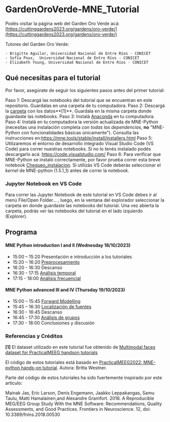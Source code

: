 # GardenOroVerde-MNE_Tutorial
Podés visitar la página web del Garden Oro Verde acá: [https://cuttinggardens2023.org/gardens/oro-verde/](https://cuttinggardens2023.org/gardens/oro-verde/)

Tutores del Garden Oro Verde:

	- Brigitte Aguilar, Universidad Nacional de Entre Ríos - CONICET
	- Sofía Poux,  Universidad Nacional de Entre Ríos - CONICET
	- Elizabeth Young, Universidad Nacional de Entre Ríos - CONICET

 ## Qué necesitas para el tutorial
Por favor, asegúrate de seguir los siguientes pasos antes del primer tutorial:

Paso 1: Descargá las notebooks del tutorial que se encuentran en este repositorio. Guardalas en una carpeta de tu computadora.
Paso 2: Descargá la [carpeta](https://drive.google.com/drive/folders/1O7c_1LH-i5KSSZhoew4meIr4l44zcVF6?usp=sharing) con los datos**[1]**. Guardala en la misma carpeta donde guardaste las notebooks. 
Paso 3: Instalá [Anaconda](https://www.anaconda.com/download) en tu computadora. 
Paso 4: Instalá en tu computadora la versión actualizada de MNE-Python (necesitas una instalación completa *con todas las dependencias*, **no** "MNE-Python con funcionalidades básicas únicamente"). Consulta las instrucciones en:https://mne.tools/stable/install/installers.html
Paso 5: Utilizaremos el entorno de desarrollo integrado Visual Studio Code (VS Code) para correr nuestras notebooks. Si no lo tenés instalado podés descargarlo acá: https://code.visualstudio.com/
Paso 6: Para verificar que MNE-Python se instaló correctamente, por favor prueba correr esta breve notebook [Chequeo_instalacion](0-Chequeo_instalacion.ipynb). Si utilizás VS Code deberás seleccionar el *kernel* de MNE-python (1.5.1_1) antes de correr la notebook. 

### Jupyter Notebook en VS Code

Para correr las Jupyter Notebook de este tutorial en VS Code debes ir al menú File/Open Folder... , luego, en la ventana del explorador seleccionar la carpeta en donde guardaste las notebooks del tutorial. Una vez abierta la carpeta, podrás ver las notebooks del tutorial en el lado izquierdo (Explorer).

## Programa
#### MNE Python introduction I and II (Wednesday 18/10/2023)
 - 15:00 – 15:20 Presentación e introducción a los tutoriales
 - 15:20 – 16:20 [Preprocesamiento](1-Preprocesamiento.ipynb)
 - 16:20 - 16:30 Descanso
 - 16:30 - 17:15 [Análisis temporal](2-Analisis_temporal.ipynb)
 - 17:15 - 18:00 [Análisis frecuencial](3-Analisis_frecuencial.ipynb)
#### MNE Python advanced III and IV (Thursday 19/10/2023)
 - 15:00 – 15:45 [Forward Modelling](4-Forward_modelling.ipynb)
 - 15:45 – 16:30 [Localización de fuentes](5-Localizacion_fuentes.ipynb)
 - 16:30 - 16:45 Descanso
 - 16:45 - 17:30 [Análisis de grupos](6-Analisis_de_grupos.ipynb)
 - 17:30 - 18:00 Conclusiones y discusión

### Referencias y Créditos
**[1]** El dataset utilizado en este tutorial fue obtenido de [Multimodal faces dataset for PracticalMEEG handson tutorials](https://zenodo.org/record/7405048)

El código de estos tutoriales está basado en [PracticalMEEG2022: MNE-python hands-on tutorial](https://zenodo.org/record/7602381). Autora: Britta Westner. 

Parte del código de estos tutoriales ha sido fuertemente inspirado por este artículo:

Mainak Jas, Eric Larson, Denis Engemann, Jaakko Leppakangas, Samu Taulu, Matti Hamalainen,and Alexandre Gramfort. 2018. A Reproducible MEG/EEG Group Study With the MNE Software: Recommendations, Quality Assessments, and Good Practices. Frontiers in Neuroscience. 12, doi: 10.3389/fnins.2018.00530

